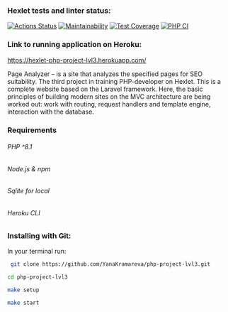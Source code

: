 ### Hexlet tests and linter status:
[![Actions Status](https://github.com/YanaKramareva/php-project-lvl3/workflows/hexlet-check/badge.svg)](https://github.com/YanaKramareva/php-project-lvl3/actions)
[![Maintainability](https://api.codeclimate.com/v1/badges/9e4ca54cfc6a6df85822/maintainability)](https://codeclimate.com/github/YanaKramareva/php-project-lvl3/maintainability)
[![Test Coverage](https://api.codeclimate.com/v1/badges/9e4ca54cfc6a6df85822/test_coverage)](https://codeclimate.com/github/YanaKramareva/php-project-lvl3/test_coverage)
[![PHP CI](https://github.com/YanaKramareva/php-project-lvl3/actions/workflows/main.yml/badge.svg)](https://github.com/YanaKramareva/php-project-lvl3/actions/workflows/main.yml)

### Link to running application on Heroku:
https://hexlet-php-project-lvl3.herokuapp.com/

Page Analyzer – is a site that analyzes the specified pages for SEO suitability.
The third project in training PHP-developer on Hexlet.
This is a complete website based on the Laravel framework.
Here, the basic principles of building modern sites on the MVC architecture are being worked out:
work with routing, request handlers and template engine, interaction with the database.

### Requirements
###### PHP ^8.1
###### Node.js & npm
###### Sqlite for local
###### Heroku CLI

### Installing with Git:

In your terminal run:

  ```sh
   git clone https://github.com/YanaKramareva/php-project-lvl3.git
  ```
  ```sh
 cd php-project-lvl3
  ```
  ```sh
 make setup
  ```
  ```sh
 make start
  ```

